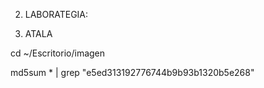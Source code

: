 2. LABORATEGIA:

2. ATALA

 cd ~/Escritorio/imagen
 
 md5sum * | grep "e5ed313192776744b9b93b1320b5e268"


